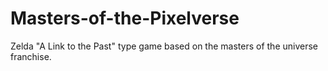 # Masters-of-the-Pixelverse
Zelda "A Link to the Past" type game based on the masters of the universe franchise. 
